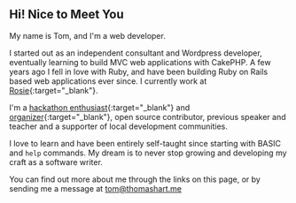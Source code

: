 ## Hi! Nice to Meet You

My name is Tom, and I'm a web developer.

I started out as an independent consultant and Wordpress developer, eventually learning to build MVC web applications with CakePHP. A few years ago I fell in love with Ruby, and have been building Ruby on Rails based web applications ever since. I currently work at [Rosie](https://rosieapp.com){:target="_blank"}.

I'm a [hackathon enthusiast](https://medium.com/@hackupstate/the-people-behind-the-code-an-interview-with-tom-hart-aed7c2931352){:target="_blank"} and [organizer](https://hackfrost.devpost.com/){:target="_blank"}, open source contributor, previous speaker and teacher and a supporter of local development communities.

I love to learn and have been entirely self-taught since starting with BASIC and `help` commands. My dream is to never stop growing and developing my craft as a software writer.

You can find out more about me through the links on this page, or by sending me a message at [tom@thomashart.me](mailto:tom@thomashart.me)
